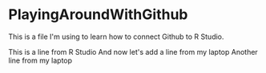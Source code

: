 # PlayingAroundWithGithub

This is a file I'm using to learn how to connect Github to R Studio. 

This is a line from R Studio
And now let's add a line from my laptop
Another line from my laptop

